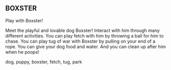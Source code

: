 ## BOXSTER

Play with Boxster!

Meet the playful and lovable dog Boxster! Interact with him through many different activities. You can play fetch with him by throwing a ball for him to chase. You can play tug of war with Boxster by pulling on your end of a rope. You can give your dog food and water. And you can clean up after him when he poops!

dog, puppy, boxster, fetch, tug, park
